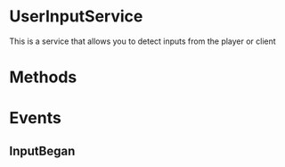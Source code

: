 # UserInputService 
This is a service that allows you to detect inputs from the player or client

# Methods

# Events

## InputBegan